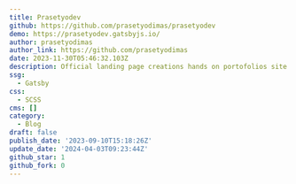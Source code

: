 ```yaml
---
title: Prasetyodev
github: https://github.com/prasetyodimas/prasetyodev
demo: https://prasetyodev.gatsbyjs.io/
author: prasetyodimas
author_link: https://github.com/prasetyodimas
date: 2023-11-30T05:46:32.103Z
description: Official landing page creations hands on portofolios site & blog site.
ssg:
  - Gatsby
css:
  - SCSS
cms: []
category:
  - Blog
draft: false
publish_date: '2023-09-10T15:18:26Z'
update_date: '2024-04-03T09:23:44Z'
github_star: 1
github_fork: 0
---
```

